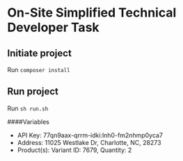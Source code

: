 # On-Site Simplified Technical Developer Task

## Initiate project
Run `composer install`

## Run project
Run `sh run.sh`

####Variables
- API Key: 77qn9aax-qrrm-idki:lnh0-fm2nhmp0yca7
- Address: 11025 Westlake Dr, Charlotte, NC, 28273
- Product(s): Variant ID: 7679, Quantity: 2
